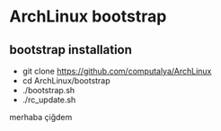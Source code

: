 # ArchLinux bootstrap

## bootstrap installation

* git clone https://github.com/computalya/ArchLinux
* cd ArchLinux/bootstrap
* ./bootstrap.sh
* ./rc_update.sh

merhaba çiğdem
